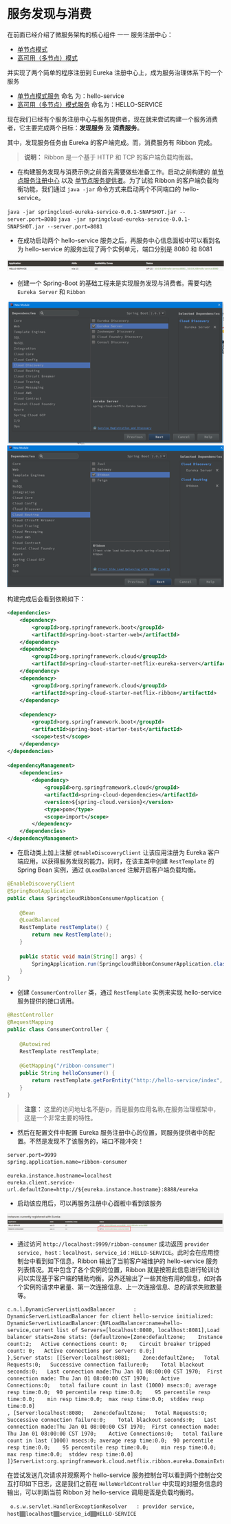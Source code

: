 # 服务发现与消费

在前面已经介绍了微服务架构的核心组件 一一 服务注册中心：

* [单节点模式](../springcloud-eureka)
* [高可用（多节点）模式](../springcloud-eureka-peer)

并实现了两个简单的程序注册到 Eureka 注册中心上，成为服务治理体系下的一个服务

* [单节点模式服务](../springcloud-eureka-service) 命名 为：hello-service
* [高可用（多节点）模式服务](../springcloud-eureka-peer-service) 命名为：HELLO-SERVICE

现在我们已经有个服务注册中心与服务提供者，现在就来尝试构建一个服务消费者，它主要完成两个目标：**发现服务** 及 **消费服务**。

其中，发现服务任务由 Eureka 的客户端完成。而，消费服务有 Ribbon 完成。

> **说明：** Ribbon 是一个基于 HTTP 和 TCP 的客户端负载均衡器。

* 在构建服务发现与消费示例之前首先需要做些准备工作。启动之前构建的 [单节点服务注册中心](../springcloud-eureka) 以及 [单节点服务提供者](../springcloud-eureka-service)。为了试验 Ribbon 的客户端负载均衡功能，我们通过 `java -jar` 命令方式来启动两个不同端口的 hello-service。

`java -jar springcloud-eureka-service-0.0.1-SNAPSHOT.jar --server.port=8080`
`java -jar springcloud-eureka-service-0.0.1-SNAPSHOT.jar --server.port=8081`

* 在成功启动两个 hello-service 服务之后，再服务中心信息面板中可以看到名为 hello-service 的服务出现了两个实例单元，端口分别是 8080 和 8081

![eureka-service-center](images/eureka-service-center.png)

* 创建一个 Spring-Boot 的基础工程来是实现服务发现与消费者。需要勾选 `Eureka Server` 和 `Ribbon`

![spring-cloud-model-eureka](images/spring-cloud-model-eureka.png)
![spring-cloud-model-ribbon](images/spring-cloud-model-ribbon.png)

构建完成后会看到依赖如下：

```xml
<dependencies>
    <dependency>
		<groupId>org.springframework.boot</groupId>
		<artifactId>spring-boot-starter-web</artifactId>
	</dependency>
	<dependency>
		<groupId>org.springframework.cloud</groupId>
		<artifactId>spring-cloud-starter-netflix-eureka-server</artifactId>
	</dependency>
	<dependency>
		<groupId>org.springframework.cloud</groupId>
		<artifactId>spring-cloud-starter-netflix-ribbon</artifactId>
	</dependency>

	<dependency>
		<groupId>org.springframework.boot</groupId>
		<artifactId>spring-boot-starter-test</artifactId>
		<scope>test</scope>
	</dependency>
</dependencies>

<dependencyManagement>
	<dependencies>
		<dependency>
			<groupId>org.springframework.cloud</groupId>
			<artifactId>spring-cloud-dependencies</artifactId>
			<version>${spring-cloud.version}</version>
			<type>pom</type>
			<scope>import</scope>
		</dependency>
	</dependencies>
</dependencyManagement>
```

* 在启动类上加上注解 `@EnableDiscoveryClient` 让该应用注册为 Eureka 客户端应用，以获得服务发现的能力。同时，在该主类中创建 `RestTemplate` 的 Spring Bean 实例，通过 `@LoadBalanced` 注解开启客户端负载均衡。

```java
@EnableDiscoveryClient
@SpringBootApplication
public class SpringcloudRibbonConsumerApplication {

	@Bean
	@LoadBalanced
	RestTemplate restTemplate() {
		return new RestTemplate();
	}

	public static void main(String[] args) {
		SpringApplication.run(SpringcloudRibbonConsumerApplication.class, args);
	}
}
```

* 创建 `ConsumerController` 类，通过 `RestTemplate` 实例来实现 hello-service 服务提供的接口调用。

```java
@RestController
@RequestMapping
public class ConsumerController {

	@Autowired
	RestTemplate restTemplate;

	@GetMapping("/ribbon-consumer")
	public String helloConsumer() {
		return restTemplate.getForEntity("http://hello-service/index", String.class).getBody();
	}
}
```

> **注意：** 这里的访问地址名不是ip，而是服务应用名称,在服务治理框架中，这是一个非常主要的特性。

* 然后在配置文件中配置 Eureka 服务注册中心的位置，同服务提供者中的配置。不然是发现不了该服务的，端口不能冲突！

```profile
server.port=9999
spring.application.name=ribbon-consumer

eureka.instance.hostname=localhost
eureka.client.service-url.defaultZone=http://${eureka.instance.hostname}:8888/eureka
```

* 启动该应用后，可以再服务注册中心面板中看到该服务

![spring-cloud-consumer-info](images/spring-cloud-consumer-info.png)

* 通过访问 `http://localhost:9999/ribbon-consumer` 成功返回 `provider service, host：localhost，service_id：HELLO-SERVICE`。此时会在应用控制台中看到如下信息，Ribbon 输出了当前客户端维护的 hello-service 服务列表情况。其中包含了各个实例的位置，Ribbon 就是按照此信息进行轮训访问以实现基于客户端的辅助均衡。另外还输出了一些其他有用的信息，如对各个实例的请求中暑量、第一次连接信息、上一次连接信息、总的请求失败数量等。

```
c.n.l.DynamicServerListLoadBalancer      : DynamicServerListLoadBalancer for client hello-service initialized: DynamicServerListLoadBalancer:{NFLoadBalancer:name=hello-service,current list of Servers=[localhost:8080, localhost:8081],Load balancer stats=Zone stats: {defaultzone=[Zone:defaultzone;	Instance count:2;	Active connections count: 0;	Circuit breaker tripped count: 0;	Active connections per server: 0.0;]
},Server stats: [[Server:localhost:8081;	Zone:defaultZone;	Total Requests:0;	Successive connection failure:0;	Total blackout seconds:0;	Last connection made:Thu Jan 01 08:00:00 CST 1970;	First connection made: Thu Jan 01 08:00:00 CST 1970;	Active Connections:0;	total failure count in last (1000) msecs:0;	average resp time:0.0;	90 percentile resp time:0.0;	95 percentile resp time:0.0;	min resp time:0.0;	max resp time:0.0;	stddev resp time:0.0]
, [Server:localhost:8080;	Zone:defaultZone;	Total Requests:0;	Successive connection failure:0;	Total blackout seconds:0;	Last connection made:Thu Jan 01 08:00:00 CST 1970;	First connection made: Thu Jan 01 08:00:00 CST 1970;	Active Connections:0;	total failure count in last (1000) msecs:0;	average resp time:0.0;	90 percentile resp time:0.0;	95 percentile resp time:0.0;	min resp time:0.0;	max resp time:0.0;	stddev resp time:0.0]
]}ServerList:org.springframework.cloud.netflix.ribbon.eureka.DomainExtractingServerList@7975d25d
```

在尝试发送几次请求并观察两个 hello-service 服务控制台可以看到两个控制台交互打印如下日志，这是我们之前在 `HelloWorldController` 中实现的对服务信息的输出，可以判断当前 Ribbon 对 hello-service 调用是否是负载均衡的。

` o.s.w.servlet.HandlerExceptionResolver   : provider service, host▒▒localhost▒▒service_id▒▒HELLO-SERVICE`
